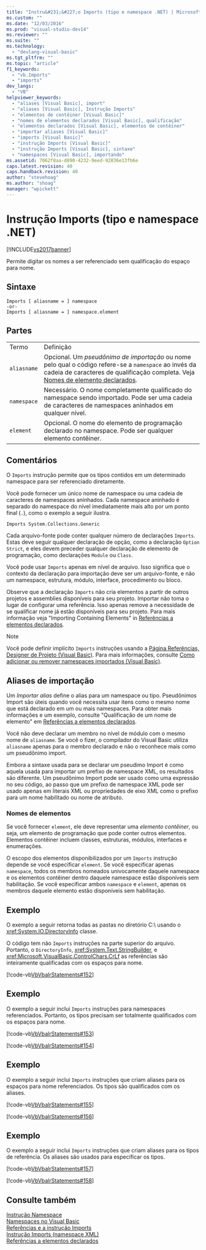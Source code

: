 ```yaml
---
title: "Instru&#231;&#227;o Imports (tipo e namespace .NET) | Microsoft Docs"
ms.custom: ""
ms.date: "12/03/2016"
ms.prod: "visual-studio-dev14"
ms.reviewer: ""
ms.suite: ""
ms.technology: 
  - "devlang-visual-basic"
ms.tgt_pltfrm: ""
ms.topic: "article"
f1_keywords: 
  - "vb.Imports"
  - "imports"
dev_langs: 
  - "VB"
helpviewer_keywords: 
  - "aliases [Visual Basic], import"
  - "aliases [Visual Basic], Instrução Imports"
  - "elementos de contêiner [Visual Basic]"
  - "nomes de elementos declarados [Visual Basic], qualificação"
  - "elementos declarados [Visual Basic], elementos de contêiner"
  - "importar aliases [Visual Basic]"
  - "imports [Visual Basic]"
  - "instrução Imports [Visual Basic]"
  - "instrução Imports [Visual Basic], sintaxe"
  - "namespaces [Visual Basic], importando"
ms.assetid: 7062f8aa-d890-4232-9eed-92836e13fb6e
caps.latest.revision: 40
caps.handback.revision: 40
author: "stevehoag"
ms.author: "shoag"
manager: "wpickett"
---
```

# Instru&#231;&#227;o Imports (tipo e namespace .NET)
[!INCLUDE[vs2017banner](../../../csharp/includes/vs2017banner.md)]

Permite digitar os nomes a ser referenciado sem qualificação do espaço para nome.  
  
## Sintaxe  
  
```  
Imports [ aliasname = ] namespace  
-or-  
Imports [ aliasname = ] namespace.element  
```  
  
## Partes  
  
|||  
|-|-|  
|Termo|Definição|  
|`aliasname`|Opcional.  Um *pseudônimo de importação* ou nome pelo qual o código refere\-se a `namespace` ao invés da cadeia de caracteres de qualificação completa.  Veja [Nomes de elemento declarados](../../../visual-basic/programming-guide/language-features/declared-elements/declared-element-names.md).|  
|`namespace`|Necessário.  O nome completamente qualificado do namespace sendo importado.  Pode ser uma cadeia de caracteres de namespaces aninhados em qualquer nível.|  
|`element`|Opcional.  O nome do elemento de programação declarado no namespace.  Pode ser qualquer elemento contêiner.|  
  
## Comentários  
 O `Imports`  instrução permite que os tipos contidos em um determinado namespace para ser referenciado diretamente.  
  
 Você pode fornecer um único nome de namespace ou uma cadeia de caracteres de namespaces aninhados.  Cada namespace aninhado é separado do namespace do nível imediatamente mais alto por um ponto final \(`.`\), como o exemplo a seguir ilustra.  
  
 `Imports System.Collections.Generic`  
  
 Cada arquivo\-fonte pode conter qualquer número de declarações `Imports`.  Estas deve seguir qualquer declaração de opção, como a declaração `Option Strict`, e eles devem preceder qualquer declaração de elemento de programação, como declarações `Module` ou `Class`.  
  
 Você pode usar `Imports` apenas em nível de arquivo.  Isso significa que o contexto da declaração para importação deve ser um arquivo\-fonte, e não um namespace, estrutura, módulo, interface, procedimento ou bloco.  
  
 Observe que a declaração `Imports` não cria elementos a partir de outros projetos e assemblies disponíveis para seu projeto.  Importar não toma o lugar de configurar uma referência.  Isso apenas remove a necessidade de se qualificar nome já estão disponíveis para seu projeto.  Para mais informação veja "Importing Containing Elements" in [Referências a elementos declarados](../../../visual-basic/programming-guide/language-features/declared-elements/references-to-declared-elements.md).  
  
> [!NOTE]
>  Você pode definir implícito `Imports` instruções usando a [Página Referências, Designer de Projeto \(Visual Basic\)](/visual-studio/ide/reference/references-page-project-designer-visual-basic).  Para mais informações, consulte [Como adicionar ou remover namespaces importados \(Visual Basic\)](../Topic/How%20to:%20Add%20or%20Remove%20Imported%20Namespaces%20\(Visual%20Basic\).md).  
  
## Aliases de importação  
 Um  *Importar alias* define o alias para um namespace ou tipo.  Pseudônimos Import são úteis quando você necessita usar itens como o mesmo nome que está declarado em um ou mais namespaces.  Para obter mais informações e um exemplo, consulte "Qualificação de um nome de elemento" em [Referências a elementos declarados](../../../visual-basic/programming-guide/language-features/declared-elements/references-to-declared-elements.md).  
  
 Você não deve declarar um membro no nível de módulo com o mesmo nome de `aliasname`.  Se você o fizer, o compilador do Visual Basic utiliza `aliasname` apenas para o membro declarado e não o reconhece mais como um pseudônimo import.  
  
 Embora a sintaxe usada para se declarar um pseudimo Import é como aquela usada para importar um prefixo de namespace XML, os resultados são diferente.  Um pseudônimo Import pode ser usado como uma expressão no seu código, ao passo que um prefixo de namespace XML pode ser usado apenas em literais XML ou propriedades de eixo XML como o prefixo para um nome habilitado ou nome de atributo.  
  
### Nomes de elementos  
 Se você fornecer `element`, ele deve representar uma  *elemento contêiner*, ou seja, um elemento de programação que pode conter outros elementos.  Elementos contêiner incluem classes, estruturas, módulos, interfaces e enumerações.  
  
 O escopo dos elementos disponibilizados por um `Imports` instrução depende se você especificar `element`.  Se você especificar apenas `namespace`, todos os membros nomeados univocamente daquele namespace e os elementos contêiner dentro daquele namespace estão disponíveis sem habilitação.  Se você especificar ambos `namespace` e `element`, apenas os membros daquele elemento estão disponíveis sem habilitação.  
  
## Exemplo  
 O exemplo a seguir retorna todas as pastas no diretório C:\\ usando o <xref:System.IO.DirectoryInfo> classe.  
  
 O código tem não `Imports` instruções na parte superior do arquivo.  Portanto, o `DirectoryInfo`, <xref:System.Text.StringBuilder>, e <xref:Microsoft.VisualBasic.ControlChars.CrLf> as referências são inteiramente qualificadas com os espaços para nome.  
  
 [!code-vb[VbVbalrStatements#152](../../../visual-basic/language-reference/statements/codesnippet/VisualBasic/imports-statement-net-namespace-and-type_1.vb)]  
  
## Exemplo  
 O exemplo a seguir inclui `Imports` instruções para namespaces referenciados.  Portanto, os tipos precisam ser totalmente qualificados com os espaços para nome.  
  
 [!code-vb[VbVbalrStatements#153](../../../visual-basic/language-reference/statements/codesnippet/VisualBasic/imports-statement-net-namespace-and-type_2.vb)]  
  
 [!code-vb[VbVbalrStatements#154](../../../visual-basic/language-reference/statements/codesnippet/VisualBasic/imports-statement-net-namespace-and-type_3.vb)]  
  
## Exemplo  
 O exemplo a seguir inclui `Imports` instruções que criam aliases para os espaços para nome referenciados.  Os tipos são qualificados com os aliases.  
  
 [!code-vb[VbVbalrStatements#155](../../../visual-basic/language-reference/statements/codesnippet/VisualBasic/imports-statement-net-namespace-and-type_4.vb)]  
  
 [!code-vb[VbVbalrStatements#156](../../../visual-basic/language-reference/statements/codesnippet/VisualBasic/imports-statement-net-namespace-and-type_5.vb)]  
  
## Exemplo  
 O exemplo a seguir inclui `Imports` instruções que criam aliases para os tipos de referência.  Os aliases são usados para especificar os tipos.  
  
 [!code-vb[VbVbalrStatements#157](../../../visual-basic/language-reference/statements/codesnippet/VisualBasic/imports-statement-net-namespace-and-type_6.vb)]  
  
 [!code-vb[VbVbalrStatements#158](../../../visual-basic/language-reference/statements/codesnippet/VisualBasic/imports-statement-net-namespace-and-type_7.vb)]  
  
## Consulte também  
 [Instrução Namespace](../../../visual-basic/language-reference/statements/namespace-statement.md)   
 [Namespaces no Visual Basic](../../../visual-basic/programming-guide/program-structure/namespaces.md)   
 [Referências e a instrução Imports](../../../visual-basic/programming-guide/program-structure/references-and-the-imports-statement.md)   
 [Instrução Imports \(namespace XML\)](../../../visual-basic/language-reference/statements/imports-statement-xml-namespace.md)   
 [Referências a elementos declarados](../../../visual-basic/programming-guide/language-features/declared-elements/references-to-declared-elements.md)